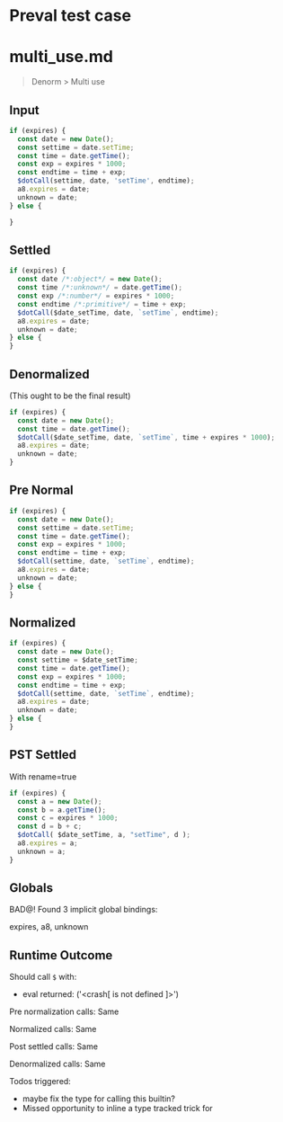 # Preval test case

# multi_use.md

> Denorm > Multi use
>
>

## Input

`````js filename=intro
if (expires) {
  const date = new Date();
  const settime = date.setTime;
  const time = date.getTime();
  const exp = expires * 1000;
  const endtime = time + exp;
  $dotCall(settime, date, 'setTime', endtime);
  a8.expires = date;
  unknown = date;
} else {

}
`````

## Settled


`````js filename=intro
if (expires) {
  const date /*:object*/ = new Date();
  const time /*:unknown*/ = date.getTime();
  const exp /*:number*/ = expires * 1000;
  const endtime /*:primitive*/ = time + exp;
  $dotCall($date_setTime, date, `setTime`, endtime);
  a8.expires = date;
  unknown = date;
} else {
}
`````

## Denormalized
(This ought to be the final result)

`````js filename=intro
if (expires) {
  const date = new Date();
  const time = date.getTime();
  $dotCall($date_setTime, date, `setTime`, time + expires * 1000);
  a8.expires = date;
  unknown = date;
}
`````

## Pre Normal


`````js filename=intro
if (expires) {
  const date = new Date();
  const settime = date.setTime;
  const time = date.getTime();
  const exp = expires * 1000;
  const endtime = time + exp;
  $dotCall(settime, date, `setTime`, endtime);
  a8.expires = date;
  unknown = date;
} else {
}
`````

## Normalized


`````js filename=intro
if (expires) {
  const date = new Date();
  const settime = $date_setTime;
  const time = date.getTime();
  const exp = expires * 1000;
  const endtime = time + exp;
  $dotCall(settime, date, `setTime`, endtime);
  a8.expires = date;
  unknown = date;
} else {
}
`````

## PST Settled
With rename=true

`````js filename=intro
if (expires) {
  const a = new Date();
  const b = a.getTime();
  const c = expires * 1000;
  const d = b + c;
  $dotCall( $date_setTime, a, "setTime", d );
  a8.expires = a;
  unknown = a;
}
`````

## Globals

BAD@! Found 3 implicit global bindings:

expires, a8, unknown

## Runtime Outcome

Should call `$` with:
 - eval returned: ('<crash[ <ref> is not defined ]>')

Pre normalization calls: Same

Normalized calls: Same

Post settled calls: Same

Denormalized calls: Same

Todos triggered:
- maybe fix the type for calling this builtin?
- Missed opportunity to inline a type tracked trick for

